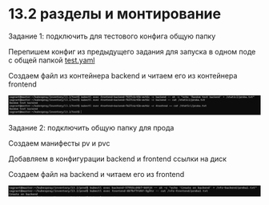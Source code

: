 # 13.2 разделы и монтирование

Задание 1: подключить для тестового конфига общую папку

Перепишем конфиг из предыдущего задания для запуска в одном поде с общей папкой [test.yaml](https://github.com/Dmitriy-rzn/Homework/blob/main/13.2/test/test.yaml)

Создаем файл из контейнера backend и читаем его из контейнера frontend

![](https://github.com/Dmitriy-rzn/Homework/blob/main/13.2/1.JPG)

Задание 2: подключить общую папку для прода

Создаем манифесты pv и pvc 

Добавляем в конфигурации backend и frontend ссылки на диск

Создаем файл на backend и читаем его из frontend

![](https://github.com/Dmitriy-rzn/Homework/blob/main/13.2/2.JPG)
